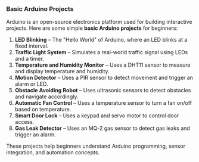 ### **Basic Arduino Projects**  

Arduino is an open-source electronics platform used for building interactive projects. Here are some simple **basic Arduino projects** for beginners:  

1. **LED Blinking** – The "Hello World" of Arduino, where an LED blinks at a fixed interval.  
2. **Traffic Light System** – Simulates a real-world traffic signal using LEDs and a timer.  
3. **Temperature and Humidity Monitor** – Uses a DHT11 sensor to measure and display temperature and humidity.  
4. **Motion Detector** – Uses a PIR sensor to detect movement and trigger an alarm or LED.  
5. **Obstacle Avoiding Robot** – Uses ultrasonic sensors to detect obstacles and navigate accordingly.  
6. **Automatic Fan Control** – Uses a temperature sensor to turn a fan on/off based on temperature.  
7. **Smart Door Lock** – Uses a keypad and servo motor to control door access.  
8. **Gas Leak Detector** – Uses an MQ-2 gas sensor to detect gas leaks and trigger an alarm.  

These projects help beginners understand Arduino programming, sensor integration, and automation concepts.
